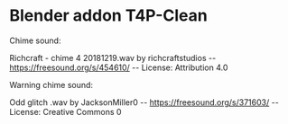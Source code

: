 # Blender addon T4P-Clean

Chime sound:

Richcraft - chime 4 20181219.wav by richcraftstudios -- https://freesound.org/s/454610/ -- License: Attribution 4.0

Warning chime sound:

Odd glitch .wav by JacksonMiller0 -- https://freesound.org/s/371603/ -- License: Creative Commons 0
